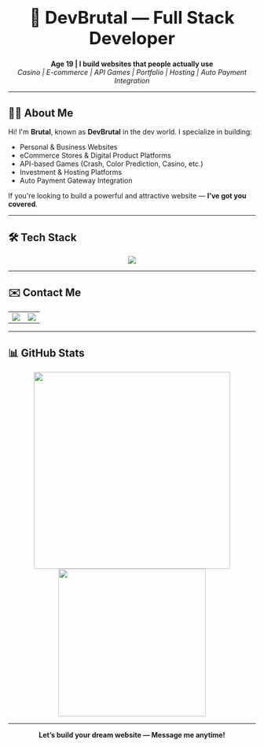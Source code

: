 <h1 align="center" style="font-size: 35px;">🚀 DevBrutal — Full Stack Developer</h1>

<p align="center">
  <b>Age 19 | I build websites that people actually use</b><br>
  <i>Casino | E-commerce | API Games | Portfolio | Hosting | Auto Payment Integration</i>
</p>

---

## 👨‍💻 About Me

Hi! I'm **Brutal**, known as **DevBrutal** in the dev world. I specialize in building:

- Personal & Business Websites  
- eCommerce Stores & Digital Product Platforms  
- API-based Games (Crash, Color Prediction, Casino, etc.)  
- Investment & Hosting Platforms  
- Auto Payment Gateway Integration  

If you're looking to build a powerful and attractive website — **I’ve got you covered**.

---

## 🛠️ Tech Stack

<p align="center">
  <img src="https://skillicons.dev/icons?i=html,css,js,php,nodejs,mysql,mongodb,ejs,express,linux,vscode,github" />
</p>

---

## ✉️ Contact Me

<table align="center">
  <tr>
    <td align="center">
      <a href="mailto:brutalking7826@gmail.com" target="_blank">
        <img src="https://img.shields.io/badge/Email-brutalking7826@gmail.com-blue?style=for-the-badge&logo=gmail&logoColor=white" />
      </a>
    </td>
    <td align="center">
      <a href="https://t.me/Brutal900l" target="_blank">
        <img src="https://img.shields.io/badge/Telegram-@Brutal900l-blue?style=for-the-badge&logo=telegram&logoColor=white" />
      </a>
    </td>
  </tr>
</table>

---

## 📊 GitHub Stats

<p align="center">
  <img src="https://github-readme-stats.vercel.app/api?username=brutal900l&show_icons=true&theme=radical" width="400"/>
  <img src="https://github-readme-stats.vercel.app/api/top-langs/?username=brutal900l&layout=compact&theme=radical" width="300"/>
</p>

---

<p align="center"><b>Let’s build your dream website — Message me anytime!</b></p>
